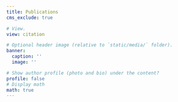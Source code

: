```yaml
---
title: Publications
cms_exclude: true

# View.
view: citation

# Optional header image (relative to `static/media/` folder).
banner:
  caption: ''
  image: ''

# Show author profile (photo and bio) under the content?
profile: false
# Display math
math: true
---
```


